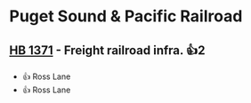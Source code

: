 # Puget Sound & Pacific Railroad

## [HB 1371](/bill/2023-24/hb/1371/) - Freight railroad infra. 👍2  
* 👍 Ross Lane
* 👍 Ross Lane